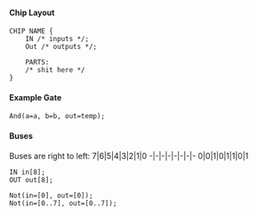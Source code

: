 
#### Chip Layout
```
CHIP NAME {
	IN /* inputs */;
	Out /* outputs */;

	PARTS:
	/* shit here */
}
```

#### Example Gate
```
And(a=a, b=b, out=temp);
```

#### Buses

Buses are right to left: 
7|6|5|4|3|2|1|0
-|-|-|-|-|-|-|-
0|0|1|0|1|1|0|1

```
IN in[8];
OUT out[8];

Not(in=[0], out=[0]);
Not(in=[0..7], out=[0..7]);
```

